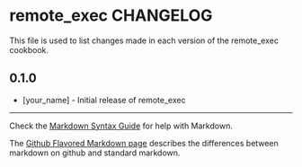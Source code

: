 remote_exec CHANGELOG
=====================

This file is used to list changes made in each version of the remote_exec cookbook.

0.1.0
-----
- [your_name] - Initial release of remote_exec

- - -
Check the [Markdown Syntax Guide](http://daringfireball.net/projects/markdown/syntax) for help with Markdown.

The [Github Flavored Markdown page](http://github.github.com/github-flavored-markdown/) describes the differences between markdown on github and standard markdown.
